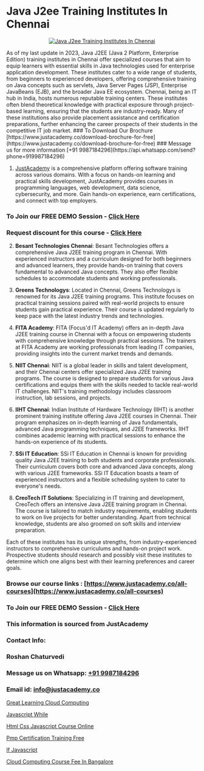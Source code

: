 # Java J2ee Training Institutes In Chennai

<p align="center">
  <a href="https://justacademy.co/course-detail/advance-java-training">
    <img src="https://justacademy.co/storage2/course_image/1676637892_course_image.webp" alt="Java J2ee Training Institutes In Chennai">
  </a>
</p>
As of my last update in 2023, Java J2EE (Java 2 Platform, Enterprise Edition) training institutes in Chennai offer specialized courses that aim to equip learners with essential skills in Java technologies used for enterprise application development. These institutes cater to a wide range of students, from beginners to experienced developers, offering comprehensive training on Java concepts such as servlets, Java Server Pages (JSP), Enterprise JavaBeans (EJB), and the broader Java EE ecosystem. Chennai, being an IT hub in India, hosts numerous reputable training centers. These institutes often blend theoretical knowledge with practical exposure through project-based learning, ensuring that the students are industry-ready. Many of these institutions also provide placement assistance and certification preparations, further enhancing the career prospects of their students in the competitive IT job market.
### To Download Our Brochure [https://www.justacademy.co/download-brochure-for-free](https://www.justacademy.co/download-brochure-for-free)
### Message us for more information [+91 9987184296](https://api.whatsapp.com/send?phone=919987184296)

1) [JustAcademy](https://justacademy.co) is a comprehensive platform offering software training across various domains. With a focus on hands-on learning and practical skills development, JustAcademy provides courses in programming languages, web development, data science, cybersecurity, and more. Gain hands-on experience, earn certifications, and connect with top employers.

### To Join our FREE DEMO Session - [Click Here](https://www.justacademy.co/register-for-course-demo/)
### Request discount for this course - [Click Here](https://justacademy.co/contact-us/)

2) **Besant Technologies Chennai**: Besant Technologies offers a comprehensive Java J2EE training program in Chennai. With experienced instructors and a curriculum designed for both beginners and advanced learners, they provide hands-on training that covers fundamental to advanced Java concepts. They also offer flexible schedules to accommodate students and working professionals.

3) **Greens Technologys**: Located in Chennai, Greens Technologys is renowned for its Java J2EE training programs. This institute focuses on practical training sessions paired with real-world projects to ensure students gain practical experience. Their course is updated regularly to keep pace with the latest industry trends and technologies.

4) **FITA Academy**: FITA (Focus'd IT Academy) offers an in-depth Java J2EE training course in Chennai with a focus on empowering students with comprehensive knowledge through practical sessions. The trainers at FITA Academy are working professionals from leading IT companies, providing insights into the current market trends and demands.

5) **NIIT Chennai**: NIIT is a global leader in skills and talent development, and their Chennai centers offer specialized Java J2EE training programs. The course is designed to prepare students for various Java certifications and equips them with the skills needed to tackle real-world IT challenges. NIIT's training methodology includes classroom instruction, lab sessions, and projects.

6) **IIHT Chennai**: Indian Institute of Hardware Technology (IIHT) is another prominent training institute offering Java J2EE courses in Chennai. Their program emphasizes on in-depth learning of Java fundamentals, advanced Java programming techniques, and J2EE frameworks. IIHT combines academic learning with practical sessions to enhance the hands-on experience of its students. 

7) **SSi IT Education**: SSi IT Education in Chennai is known for providing quality Java J2EE training to both students and corporate professionals. Their curriculum covers both core and advanced Java concepts, along with various J2EE frameworks. SSi IT Education boasts a team of experienced instructors and a flexible scheduling system to cater to everyone's needs.

8) **CreoTech IT Solutions**: Specializing in IT training and development, CreoTech offers an intensive Java J2EE training program in Chennai. The course is tailored to match industry requirements, enabling students to work on live projects for better understanding. Apart from technical knowledge, students are also groomed on soft skills and interview preparation.

Each of these institutes has its unique strengths, from industry-experienced instructors to comprehensive curriculums and hands-on project work. Prospective students should research and possibly visit these institutes to determine which one aligns best with their learning preferences and career goals.

### Browse our course links : [https://www.justacademy.co/all-courses](https://www.justacademy.co/all-courses) 
### To Join our FREE DEMO Session - [Click Here](https://www.justacademy.co/register-for-course-demo)


### This information is sourced from JustAcademy
### Contact Info:
### Roshan Chaturvedi
### Message us on Whatsapp: [+91 9987184296](https://api.whatsapp.com/send?phone=919987184296)
### Email id: [info@justacademy.co](mailto:info@justacademy.co)
                
[Great Learning Cloud Computing](https://www.linkedin.com/pulse/great-learning-cloud-computing-justacademy-thane-pnjwc?trackingId=5bDEbJoX4TGpqpu5newjAg%3D%3D&lipi=urn%3Ali%3Apage%3Ad_flagship3_company_admin%3BrywBFcmPR%2Fa2AS7mF8zFDQ%3D%3D)

[Javascript While](https://www.linkedin.com/pulse/javascript-while-justacademy-hyderabad-fnchc?trackingId=vAzKPrhfsXz%2FCLx1OIsrGQ%3D%3D&lipi=urn%3Ali%3Apage%3Ad_flagship3_company_admin%3BepomL552S36dZH34vwpA2w%3D%3D)

[Html Css Javascript Course Online](https://medium.com/@abhidnya.1068/html-css-javascript-course-online-fe45850fc991)

[Pmp Certification Training Free](https://medium.com/@kamblerajas684/pmp-certification-training-free-08a165a5f9fe)

[If Javascript](https://justacademyin.github.io/Articles/If-Javascript)

[Cloud Computing Course Fee In Bangalore](https://justacademyin.github.io/justacademy/cloud-computing-course-fee-in-bangalore)

